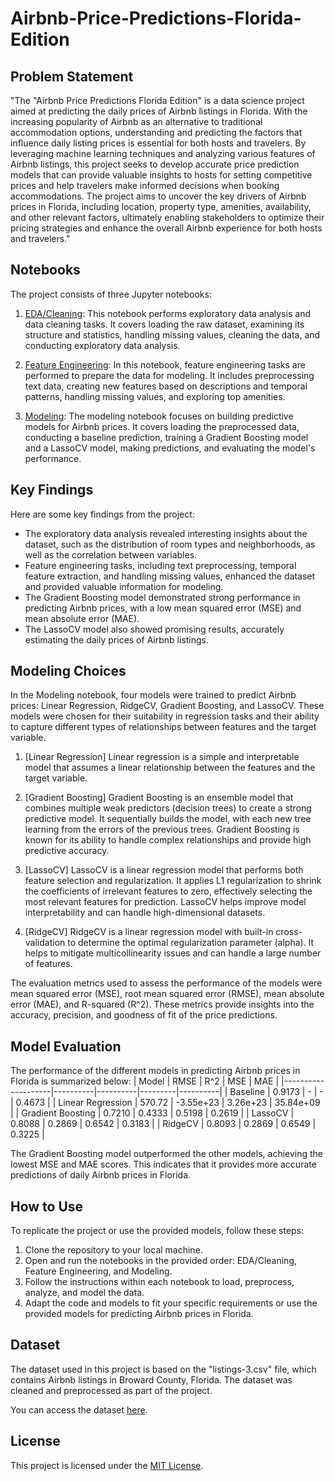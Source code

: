 # Airbnb-Price-Predictions-Florida-Edition

## Problem Statement

"The "Airbnb Price Predictions Florida Edition" is a data science project aimed at predicting the daily prices of Airbnb listings in Florida. With the increasing popularity of Airbnb as an alternative to traditional accommodation options, understanding and predicting the factors that influence daily listing prices is essential for both hosts and travelers. By leveraging machine learning techniques and analyzing various features of Airbnb listings, this project seeks to develop accurate price prediction models that can provide valuable insights to hosts for setting competitive prices and help travelers make informed decisions when booking accommodations. The project aims to uncover the key drivers of Airbnb prices in Florida, including location, property type, amenities, availability, and other relevant factors, ultimately enabling stakeholders to optimize their pricing strategies and enhance the overall Airbnb experience for both hosts and travelers."



## Notebooks

The project consists of three Jupyter notebooks:

1. [EDA/Cleaning](notebooks/EDA_Cleaning.ipynb): This notebook performs exploratory data analysis and data cleaning tasks. It covers loading the raw dataset, examining its structure and statistics, handling missing values, cleaning the data, and conducting exploratory data analysis.

2. [Feature Engineering](notebooks/Feature_Engineering.ipynb): In this notebook, feature engineering tasks are performed to prepare the data for modeling. It includes preprocessing text data, creating new features based on descriptions and temporal patterns, handling missing values, and exploring top amenities.

3. [Modeling](notebooks/Modeling.ipynb): The modeling notebook focuses on building predictive models for Airbnb prices. It covers loading the preprocessed data, conducting a baseline prediction, training a Gradient Boosting model and a LassoCV model, making predictions, and evaluating the model's performance.

## Key Findings

Here are some key findings from the project:

- The exploratory data analysis revealed interesting insights about the dataset, such as the distribution of room types and neighborhoods, as well as the correlation between variables.
- Feature engineering tasks, including text preprocessing, temporal feature extraction, and handling missing values, enhanced the dataset and provided valuable information for modeling.
- The Gradient Boosting model demonstrated strong performance in predicting Airbnb prices, with a low mean squared error (MSE) and mean absolute error (MAE).
- The LassoCV model also showed promising results, accurately estimating the daily prices of Airbnb listings.


## Modeling Choices

In the Modeling notebook, four models were trained to predict Airbnb prices: Linear Regression, RidgeCV, Gradient Boosting, and LassoCV. These models were chosen for their suitability in regression tasks and their ability to capture different types of relationships between features and the target variable.

1. [Linear Regression] Linear regression is a simple and interpretable model that assumes a linear relationship between the features and the target variable.

2. [Gradient Boosting] Gradient Boosting is an ensemble model that combines multiple weak predictors (decision trees) to create a strong predictive model. It sequentially builds the model, with each new tree learning from the errors of the previous trees. Gradient Boosting is known for its ability to handle complex relationships and provide high predictive accuracy.

3. [LassoCV] LassoCV is a linear regression model that performs both feature selection and regularization. It applies L1 regularization to shrink the coefficients of irrelevant features to zero, effectively selecting the most relevant features for prediction. LassoCV helps improve model interpretability and can handle high-dimensional datasets.

4. [RidgeCV] RidgeCV is a linear regression model with built-in cross-validation to determine the optimal regularization parameter (alpha). It helps to mitigate multicollinearity issues and can handle a large number of features.

The evaluation metrics used to assess the performance of the models were mean squared error (MSE), root mean squared error (RMSE), mean absolute error (MAE), and R-squared (R^2). These metrics provide insights into the accuracy, precision, and goodness of fit of the price predictions.

## Model Evaluation

The performance of the different models in predicting Airbnb prices in Florida is summarized below:
| Model              | RMSE     | R^2      | MSE     | MAE      |
|--------------------|----------|----------|---------|----------|
| Baseline           | 0.9173   | -        | -       | 0.4673   |
| Linear Regression  | 570.72   | -3.55e+23 | 3.26e+23 | 35.84e+09 |
| Gradient Boosting  | 0.7210   | 0.4333   | 0.5198  | 0.2619   |
| LassoCV            | 0.8088   | 0.2869   | 0.6542  | 0.3183   |
| RidgeCV            | 0.8093   | 0.2869   | 0.6549  | 0.3225   |

The Gradient Boosting model outperformed the other models, achieving the lowest MSE and MAE scores. This indicates that it provides more accurate predictions of daily Airbnb prices in Florida.


## How to Use

To replicate the project or use the provided models, follow these steps:

1. Clone the repository to your local machine.
2. Open and run the notebooks in the provided order: EDA/Cleaning, Feature Engineering, and Modeling.
3. Follow the instructions within each notebook to load, preprocess, analyze, and model the data.
4. Adapt the code and models to fit your specific requirements or use the provided models for predicting Airbnb prices in Florida.

## Dataset

The dataset used in this project is based on the "listings-3.csv" file, which contains Airbnb listings in Broward County, Florida. The dataset was cleaned and preprocessed as part of the project.

You can access the dataset [here](http://insideairbnb.com/get-the-data/).


## License

This project is licensed under the [MIT License](LICENSE).
